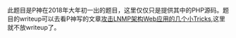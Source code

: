 此题目是P神在2018年大年初一出的题目，这里仅仅只是提供其中的PHP源码。题目的writeup可以去看P神写的文章[攻击LNMP架构Web应用的几个小Tricks](https://www.leavesongs.com/PENETRATION/some-tricks-of-attacking-lnmp-web-application.html),这里就不放writeup了。